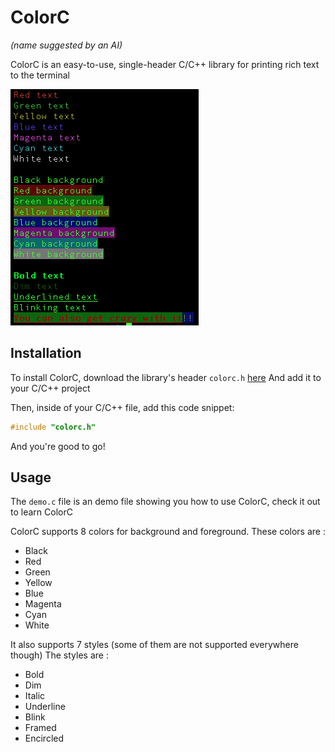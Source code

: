 # ColorC
*(name suggested by an AI)*

ColorC is an easy-to-use, single-header C/C++ library for printing rich text to the terminal

![A screenshot of ColorC's demo program](screenshot.png "A screenshot of ColorC's demo program")

## Installation

To install ColorC, download the library's header `colorc.h` [here](https://github.com/gugu256/ColorC/blob/main/colorc.h) And add it to your C/C++ project

Then, inside of your C/C++ file, add this code snippet:

```c
#include "colorc.h"
```

And you're good to go!

## Usage

The `demo.c` file is an demo file showing you how to use ColorC, check it out to learn ColorC

ColorC supports 8 colors for background and foreground. These colors are :
   
- Black
- Red
- Green
- Yellow
- Blue
- Magenta
- Cyan
- White

It also supports 7 styles (some of them are not supported everywhere though)
The styles are :

- Bold
- Dim
- Italic
- Underline
- Blink
- Framed
- Encircled